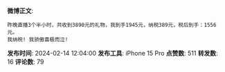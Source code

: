 **微博正文**: 
```
昨晚直播3个半小时，共收到3890元的礼物，我到手1945元，纳税389元，税后到手：1556元。
我纳税! 我骄傲喜极而泣!
```
**发布时间**: 2024-02-14 12:04:00
**发布工具**: iPhone 15 Pro
**点赞数**: 511
**转发数**: 16
**评论数**: 79
